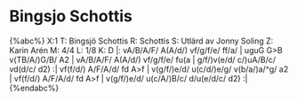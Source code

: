 # Bingsjo Schottis

{%abc%}
X:1
T: Bingsjö Schottis
R: Schottis
S: Utlärd av Jonny Soling
Z: Karin Arén
M: 4/4
L: 1/8
K: D
|: vA/B/A/F/ A(A/d/) vf/g/f/e/ ff/a/ | uguG G>B v(TB/A/)G/B/ A2 | 
vA/B/A/F/ A(A/d/) vf/g/f/e/ fu(a | g/f/)v(e/d/ c/)uA/B/c/ vd(d/c/ d2) :| 
vf(f/d/) A/F/A/d/ fd A>f | v(g/f/)e/d/ u(c/d/)e/g/ v(b/a/)a/^g/ a2 | 
vf(f/d/) A/F/A/d/ fd A>f | v(g/f/)e/d/ u(c/A/)B/c/ d/u(e/d/c/ d2) :|
{%endabc%}



